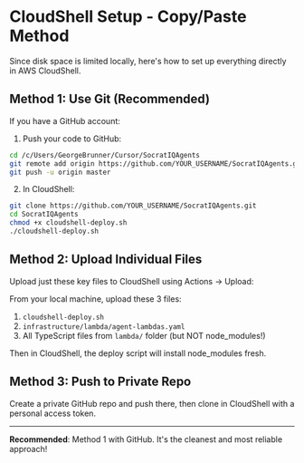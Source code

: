 # CloudShell Setup - Copy/Paste Method

Since disk space is limited locally, here's how to set up everything directly in AWS CloudShell.

## Method 1: Use Git (Recommended)

If you have a GitHub account:

1. Push your code to GitHub:
```bash
cd /c/Users/GeorgeBrunner/Cursor/SocratIQAgents
git remote add origin https://github.com/YOUR_USERNAME/SocratIQAgents.git
git push -u origin master
```

2. In CloudShell:
```bash
git clone https://github.com/YOUR_USERNAME/SocratIQAgents.git
cd SocratIQAgents
chmod +x cloudshell-deploy.sh
./cloudshell-deploy.sh
```

## Method 2: Upload Individual Files

Upload just these key files to CloudShell using Actions → Upload:

From your local machine, upload these 3 files:
1. `cloudshell-deploy.sh`
2. `infrastructure/lambda/agent-lambdas.yaml`
3. All TypeScript files from `lambda/` folder (but NOT node_modules!)

Then in CloudShell, the deploy script will install node_modules fresh.

## Method 3: Push to Private Repo

Create a private GitHub repo and push there, then clone in CloudShell with a personal access token.

---

**Recommended**: Method 1 with GitHub. It's the cleanest and most reliable approach!
